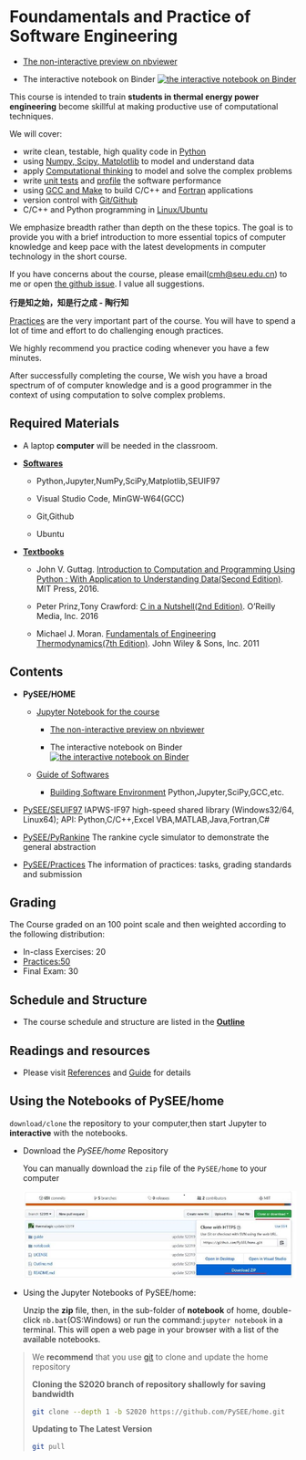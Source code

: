 
# Foundamentals and Practice of Software Engineering

* [The non-interactive preview on nbviewer](http://nbviewer.ipython.org/github/PySEE/home/tree/S2020/notebook/) 

* The interactive notebook on Binder [![the interactive notebook on Binder](https://mybinder.org/badge_logo.svg)](https://mybinder.org/v2/gh/PySEE/home/S2020)

This course is intended to train **students in thermal energy power engineering** become skillful at making productive use of computational techniques. 

We will cover: 

* write clean, testable, high quality code in [Python](https://www.python.org/)
* using [Numpy, Scipy, Matplotlib](https://www.scipy.org/) to model and understand data
* apply [Computational thinking](https://baike.baidu.com/item/计算思维) to model and solve the complex problems
* write [unit tests](https://baike.baidu.com/item/单元测试) and [profile](https://baike.baidu.com/item/性能分析) the software performance
* using [GCC and Make](https://gcc.gnu.org/) to build C/C++ and [Fortran](https://baike.baidu.com/item/FORTRAN语言) applications
* version control with [Git/Github](https://git-scm.com/) 
* C/C++ and Python programming in [Linux/Ubuntu](https://www.ubuntu.com/)

We emphasize breadth rather than depth on the these topics. The goal is to provide you with a brief introduction to more essential topics of computer knowledge and keep pace with the latest developments in computer technology in the short course. 

If you have concerns about the course, please email(cmh@seu.edu.cn) to me or open [the github issue](https://github.com/PySEE/home/issues). I value all suggestions.

**行是知之始，知是行之成 - 陶行知**

[Practices](https://github.com/PySEE/Practices/) are the very important part of the course. You will have to spend a lot of time and effort to do challenging enough practices.

We highly recommend you practice coding whenever you have a few minutes.

After successfully completing the course, We wish you have a broad spectrum of of computer knowledge and is a good programmer in the context of using computation to solve complex problems.

## Required Materials

* A laptop **computer** will be needed in the classroom.

* **[Softwares](./guide/BuildingSoftwareEnvironment.md)**

   * Python,Jupyter,NumPy,SciPy,Matplotlib,SEUIF97
   
   * Visual Studio Code, MinGW-W64(GCC)
   
   * Git,Github

   * Ubuntu
 
* **[Textbooks](./References.md)**

   * John V. Guttag. [Introduction to Computation and Programming Using Python : With Application to Understanding Data(Second Edition)](https://mitpress.mit.edu/books/introduction-computation-and-programming-using-python-second-edition). MIT Press, 2016.
  
   * Peter Prinz,Tony Crawford: [C in a Nutshell(2nd Edition)](https://github.com/oreillymedia/c-in-a-nutshell-2E). O’Reilly Media, Inc. 2016

   * Michael J. Moran. [Fundamentals of Engineering Thermodynamics(7th Edition)](https://github.com/FOSSEE/Python-Textbook-Companions/tree/master/Fundamental_of_Thermodynamics_by_Moran_and_Shapiro). John Wiley & Sons, Inc. 2011

## Contents

* **PySEE/HOME**
   
   * [Jupyter Notebook for the course](./notebook) 

      * [The non-interactive preview on nbviewer](http://nbviewer.ipython.org/github/PySEE/home/tree/S2020/notebook/) 

      * The interactive notebook on Binder [![the interactive notebook on Binder](https://mybinder.org/badge_logo.svg)](https://mybinder.org/v2/gh/PySEE/home/S2020)
    
   * [Guide of Softwares](./guide) 

      * [Building Software Environment](./guide/doc/BuildingSoftwareEnvironment.md) Python,Jupyter,SciPy,GCC,etc.

* [PySEE/SEUIF97](https://github.com/PySEE/SEUIF97) IAPWS-IF97 high-speed shared library (Windows32/64, Linux64); API: Python,C/C++,Excel VBA,MATLAB,Java,Fortran,C#

* [PySEE/PyRankine](https://github.com/PySEE/PyRankine) The rankine cycle simulator to demonstrate the general abstraction 

* [PySEE/Practices](https://github.com/PySEE/Practices) The information of practices: tasks, grading standards and submission

## Grading

The Course graded on an 100 point scale and then weighted according to the following distribution:

  * In-class Exercises: 20
  * [Practices:50](https://github.com/PySEE/Practices/)
  * Final Exam: 30

## Schedule and Structure

* The course schedule and structure are listed in the [**Outline**](./Outline.md)

## Readings and resources 

* Please visit [References](./References.md) and [Guide](./guide) for details

## Using the Notebooks of PySEE/home 

`download/clone` the repository to your computer,then start Jupyter to  **interactive** with the notebooks.

* Download the *PySEE/home* Repository  

  You can manually download the `zip` file of the `PySEE/home` to your computer

  ![download](./guide/doc/img/downloadhome.jpg)

* Using the Jupyter Notebooks of PySEE/home:  

   Unzip the **zip** file, then, in the sub-folder of **notebook** of home, double-click `nb.bat`(OS:Windows) or run the command:`jupyter notebook` in a terminal. This will open a web page in your browser with a list of the available notebooks.

>We **recommend** that you use [git](https://git-scm.com/) to clone and update the home repository
>
>**Cloning the S2020 branch of repository shallowly for saving bandwidth**
>
>```bash
>git clone --depth 1 -b S2020 https://github.com/PySEE/home.git
>```
>**Updating to The Latest Version**
>
>```bash
>git pull
>```
>
